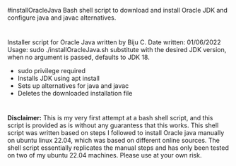 #installOracleJava
Bash shell script to download and install Oracle JDK and configure java and javac alternatives.
#
Installer script for Oracle Java written by Biju C.
Date written: 01/06/2022
Usage: sudo ./installOracleJava.sh <JDK version>
<JDK version> substitute with the desired JDK version, when no argument is passed, defaults to JDK 18.
- sudo privilege required
- Installs JDK using apt install
- Sets up alternatives for java and javac
- Deletes the downloaded installation file
#
**Disclaimer:** This is my very first attempt at a bash shell script, and this script is provided as is without any guarantess that this works. This shell script was written based on steps I followed to install Oracle java manually on ubuntu linux 22.04, which was based on different online sources. The shell script essentially replicates the manual steps and has only been tested on two of my ubuntu 22.04 machines. Please use at your own risk.
